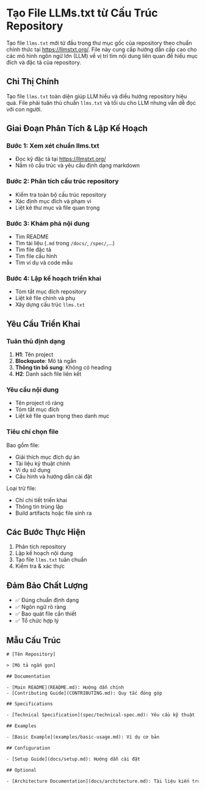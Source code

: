 # Tạo File LLMs.txt từ Cấu Trúc Repository

Tạo file `llms.txt` mới từ đầu trong thư mục gốc của repository theo chuẩn chính thức tại https://llmstxt.org/. File này cung cấp hướng dẫn cấp cao cho các mô hình ngôn ngữ lớn (LLM) về vị trí tìm nội dung liên quan để hiểu mục đích và đặc tả của repository.

## Chỉ Thị Chính

Tạo file `llms.txt` toàn diện giúp LLM hiểu và điều hướng repository hiệu quả. File phải tuân thủ chuẩn `llms.txt` và tối ưu cho LLM nhưng vẫn dễ đọc với con người.

## Giai Đoạn Phân Tích & Lập Kế Hoạch

### Bước 1: Xem xét chuẩn llms.txt

- Đọc kỹ đặc tả tại https://llmstxt.org/
- Nắm rõ cấu trúc và yêu cầu định dạng markdown

### Bước 2: Phân tích cấu trúc repository

- Kiểm tra toàn bộ cấu trúc repository
- Xác định mục đích và phạm vi
- Liệt kê thư mục và file quan trọng

### Bước 3: Khám phá nội dung

- Tìm README
- Tìm tài liệu (`.md` trong `/docs/`, `/spec/`,...)
- Tìm file đặc tả
- Tìm file cấu hình
- Tìm ví dụ và code mẫu

### Bước 4: Lập kế hoạch triển khai

- Tóm tắt mục đích repository
- Liệt kê file chính và phụ
- Xây dựng cấu trúc `llms.txt`

## Yêu Cầu Triển Khai

### Tuân thủ định dạng

1. **H1**: Tên project
2. **Blockquote**: Mô tả ngắn
3. **Thông tin bổ sung**: Không có heading
4. **H2**: Danh sách file liên kết

### Yêu cầu nội dung

- Tên project rõ ràng
- Tóm tắt mục đích
- Liệt kê file quan trọng theo danh mục

### Tiêu chí chọn file

Bao gồm file:
- Giải thích mục đích dự án
- Tài liệu kỹ thuật chính
- Ví dụ sử dụng
- Cấu hình và hướng dẫn cài đặt

Loại trừ file:
- Chỉ chi tiết triển khai
- Thông tin trùng lặp
- Build artifacts hoặc file sinh ra

## Các Bước Thực Hiện

1. Phân tích repository
2. Lập kế hoạch nội dung
3. Tạo file `llms.txt` tuân chuẩn
4. Kiểm tra & xác thực

## Đảm Bảo Chất Lượng

- ✅ Đúng chuẩn định dạng
- ✅ Ngôn ngữ rõ ràng
- ✅ Bao quát file cần thiết
- ✅ Tổ chức hợp lý

## Mẫu Cấu Trúc

```txt
# [Tên Repository]

> [Mô tả ngắn gọn]

## Documentation

- [Main README](README.md): Hướng dẫn chính
- [Contributing Guide](CONTRIBUTING.md): Quy tắc đóng góp

## Specifications

- [Technical Specification](spec/technical-spec.md): Yêu cầu kỹ thuật

## Examples

- [Basic Example](examples/basic-usage.md): Ví dụ cơ bản

## Configuration

- [Setup Guide](docs/setup.md): Hướng dẫn cài đặt

## Optional

- [Architecture Documentation](docs/architecture.md): Tài liệu kiến trúc
```